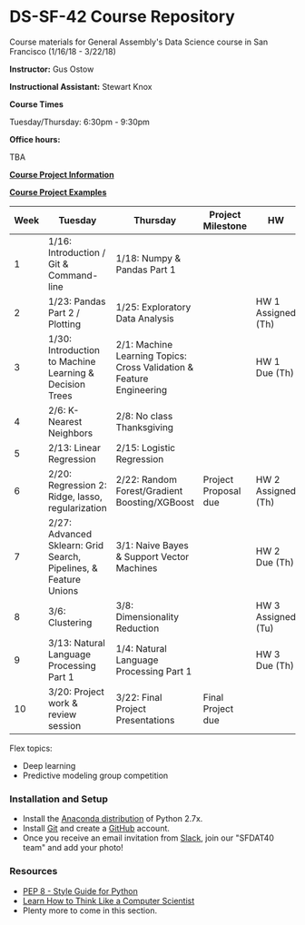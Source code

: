 # DS-SF-42 Course Repository
Course materials for General Assembly's Data Science course in San Francisco (1/16/18 - 3/22/18)

**Instructor:** Gus Ostow

**Instructional Assistant:** Stewart Knox


**Course Times**

Tuesday/Thursday: 6:30pm - 9:30pm

**Office hours:** 

TBA

**[Course Project Information](project.md)**

**[Course Project Examples](project-examples.md)**

Week | Tuesday | Thursday | Project Milestone | HW
--- | --- | --- | --- | ---
1 | 1/16: Introduction / Git & Command-line |   1/18: Numpy & Pandas Part 1
2 | 1/23: Pandas Part 2 / Plotting | 1/25: Exploratory Data Analysis | | HW 1 Assigned (Th)
3 | 1/30: Introduction to Machine Learning & Decision Trees | 2/1: Machine Learning Topics: Cross Validation & Feature Engineering ||HW 1 Due (Th) 
4 | 2/6: K-Nearest Neighbors | 2/8: No class Thanksgiving  ||
5 | 2/13: Linear Regression | 2/15:  Logistic Regression || 
6 | 2/20: Regression 2: Ridge, lasso, regularization  | 2/22: Random Forest/Gradient Boosting/XGBoost | Project Proposal due|HW 2 Assigned (Th)
7 | 2/27: Advanced Sklearn: Grid Search, Pipelines, & Feature Unions | 3/1: Naive Bayes & Support Vector Machines | | HW 2 Due (Th) 
8 | 3/6: Clustering | 3/8: Dimensionality Reduction | | HW 3 Assigned (Tu)
9 | 3/13: Natural Language Processing Part 1 | 1/4: Natural Language Processing Part 1 || HW 3 Due (Th)
10 | 3/20: Project work & review session | 3/22: Final Project Presentations | Final Project due|

Flex topics:
- Deep learning
- Predictive modeling group competition


### Installation and Setup
* Install the [Anaconda distribution](http://continuum.io/downloads) of Python 2.7x.
* Install [Git](http://git-scm.com/book/en/v2/Getting-Started-Installing-Git) and create a [GitHub](https://github.com/) account.
* Once you receive an email invitation from [Slack](https://slack.com/), join our "SFDAT40 team" and add your photo!

### Resources
* [PEP 8 - Style Guide for Python](http://www.python.org/dev/peps/pep-0008)
* [Learn How to Think Like a Computer Scientist](http://interactivepython.org/runestone/static/thinkcspy/toc.html#t-o-c)
* Plenty more to come in this section.
